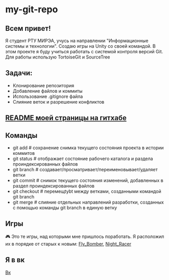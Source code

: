 # my-git-repo
## Всем привет! 
Я студент РТУ МИРЭА, учусь на направлении "Информационные системы и технологии". Создаю игры на Unity со своей командой. В этом проекте я буду учиться работать с системой контроля версий Git. Для работы использую
TortoiseGit и SourceTree
## Задачи:

* Клонирование репозитория
* Добавление файлов и коммиты
* Использование .gitignore файла
* Слияние веток и разрешение конфликтов

## <a href="https://github.com/Gribnoi17/Gribnoi17">README моей страницы на гитхабе</a>

## Команды
* git add      # сохранение снимка текущего состояния проекта в истории коммитов
* git status   # отображает состояние рабочего каталога и раздела проиндексированных файлов
* git branch   # создавает/просматривает/переименовывает/удаляет ветки
* git commit   # снимок текущего состояния изменений, добавленных в раздел проиндексированных файлов
* git checkout # перемещtybt между ветками, созданными командой git branch
* git merge    # слияние отдельных направлений разработки, созданных с помощью команды git branch в единую ветку

## Игры
🎮 Это те игры, над которыми мне пришлось поработать. Я расположил их в порядке от старых к новым: <a href="https://play.google.com/store/apps/details?id=com.SugoiDekaiGames">Fly_Bomber</a>,
 <a href="https://yandex.ru/games/app/221501?utm_source=game_popup_menu">Night_Racer</a>

## Я в вк 
<a href="https://vk.com/slooner_1">Вк</a>
